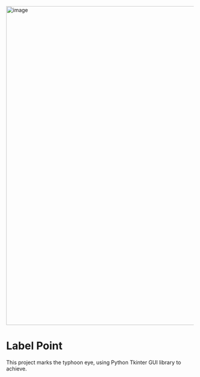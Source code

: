 <img width="858" alt="image" src="https://github.com/tanssscn/Label-Point/assets/57119006/a6905735-0a1f-4cf5-b6d7-9800260e9b98">

# Label Point

This project marks the typhoon eye, using Python Tkinter GUI library to achieve.
